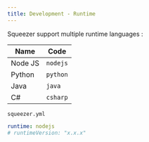 ```yaml
---
title: Development - Runtime
---
```


Squeezer support multiple runtime languages :

| Name | Code |
| -- | -- |
| Node JS | <code>nodejs</code> |
| Python | <code>python</code> |
| Java | <code>java</code> |
| C# | <code>csharp</code> |

`squeezer.yml` 

```yaml
runtime: nodejs
# runtimeVersion: "x.x.x"
```